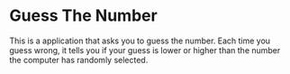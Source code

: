 # Guess The Number

This is a application that asks you to guess the number. Each time you guess wrong, it tells you if your guess is lower or higher than the number the computer has randomly selected.
